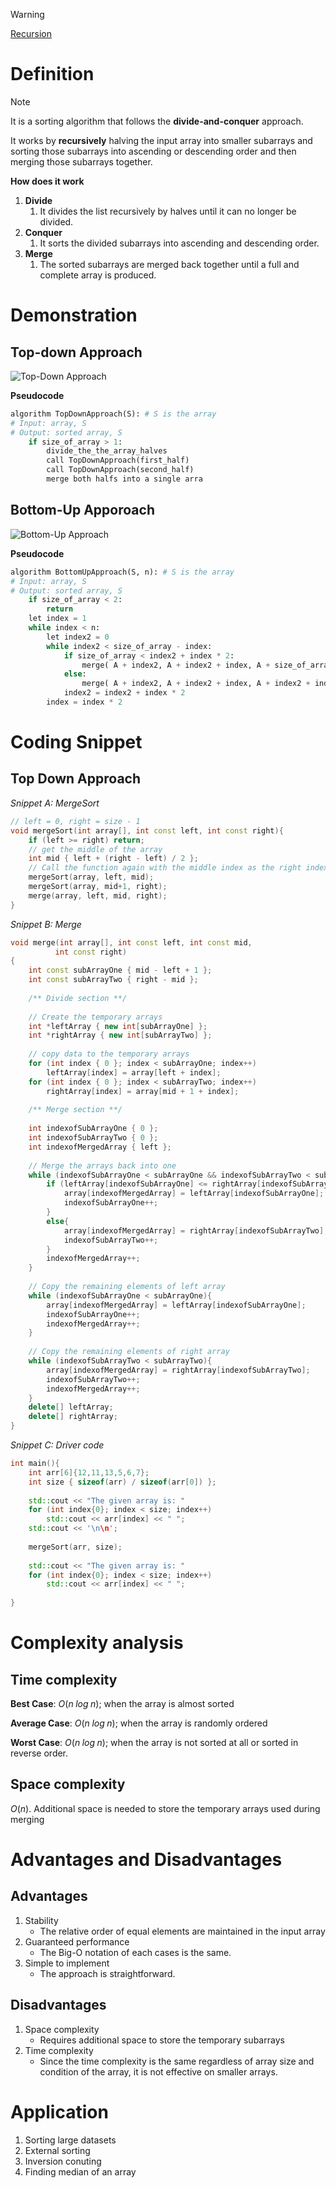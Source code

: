 >[!WARNING]
>[Recursion](../Recursion/Notes/Recursion.md)

# Definition

>[!NOTE]
>It is a sorting algorithm that follows the **divide-and-conquer** approach.

It works by **recursively** halving the input array into smaller subarrays and sorting those subarrays into ascending or descending order and then merging those subarrays together. 

**How does it work**

1. **Divide**
	1. It divides the list recursively by halves until it can no longer be divided.
2. **Conquer**
	1. It sorts the divided subarrays into ascending and descending order.
3. **Merge**
	1. The sorted subarrays are merged back together until a full and complete array is produced.

# Demonstration

## Top-down Approach

![Top-Down Approach](../Sorting/Diagrams/Top-Down%20Approach.png)

**Pseudocode**

```python
algorithm TopDownApproach(S): # S is the array
# Input: array, S
# Output: sorted array, S
	if size_of_array > 1:
		divide_the_the_array_halves
		call TopDownApproach(first_half)
		call TopDownApproach(second_half)
		merge both halfs into a single arra
```

## Bottom-Up Apporoach

![Bottom-Up Approach](../Sorting/Diagrams/Bottom-Up%20Approach.png)

**Pseudocode**

```python
algorithm BottomUpApproach(S, n): # S is the array
# Input: array, S
# Output: sorted array, S
	if size_of_array < 2: 
		return
	let index = 1
	while index < n:
		let index2 = 0
		while index2 < size_of_array - index:
			if size_of_array < index2 + index * 2:
				merge( A + index2, A + index2 + index, A + size_of_array)
			else:
				merge( A + index2, A + index2 + index, A + index2 + index * 2)
			index2 = index2 + index * 2
		index = index * 2
```

# Coding Snippet

## Top Down Approach

*Snippet A: MergeSort*

```cpp
// left = 0, right = size - 1
void mergeSort(int array[], int const left, int const right){ 
	if (left >= right) return;
	// get the middle of the array
	int mid { left + (right - left) / 2 };
	// Call the function again with the middle index as the right index
	mergeSort(array, left, mid);
	mergeSort(array, mid+1, right);
	merge(array, left, mid, right);
}
```

*Snippet B: Merge*

```cpp
void merge(int array[], int const left, int const mid,
		  int const right)
{
	int const subArrayOne { mid - left + 1 };
	int const subArrayTwo { right - mid };
	
	/** Divide section **/
	
	// Create the temporary arrays
	int *leftArray { new int[subArrayOne] };
	int *rightArray { new int[subArrayTwo] };
	
	// copy data to the temporary arrays 
	for (int index { 0 }; index < subArrayOne; index++)
		leftArray[index] = array[left + index];
	for (int index { 0 }; index < subArrayTwo; index++)
		rightArray[index] = array[mid + 1 + index];
		
	/** Merge section **/
	
	int indexofSubArrayOne { 0 };
	int indexofSubArrayTwo { 0 };
	int indexofMergedArray { left };
	
	// Merge the arrays back into one
	while (indexofSubArrayOne < subArrayOne && indexofSubArrayTwo < subArrayTwo) {
		if (leftArray[indexofSubArrayOne] <= rightArray[indexofSubArrayTwo]){
			array[indexofMergedArray] = leftArray[indexofSubArrayOne];
			indexofSubArrayOne++;
		}
		else{
			array[indexofMergedArray] = rightArray[indexofSubArrayTwo];
			indexofSubArrayTwo++;
		}
		indexofMergedArray++;
	}
	
	// Copy the remaining elements of left array
	while (indexofSubArrayOne < subArrayOne){
		array[indexofMergedArray] = leftArray[indexofSubArrayOne];
		indexofSubArrayOne++;
		indexofMergedArray++;
	}
	
	// Copy the remaining elements of right array
	while (indexofSubArrayTwo < subArrayTwo){
		array[indexofMergedArray] = rightArray[indexofSubArrayTwo];
		indexofSubArrayTwo++;
		indexofMergedArray++;
	}
	delete[] leftArray;
	delete[] rightArray;
}
```

*Snippet C: Driver code*

```cpp
int main(){
	int arr[6]{12,11,13,5,6,7};
	int size { sizeof(arr) / sizeof(arr[0]) };
	
	std::cout << "The given array is: "
	for (int index{0}; index < size; index++)
		std::cout << arr[index] << " ";
	std::cout << '\n\n';
	
	mergeSort(arr, size);
	
	std::cout << "The given array is: "
	for (int index{0}; index < size; index++)
		std::cout << arr[index] << " ";
	
}
```

# Complexity analysis

## Time complexity

**Best Case**: $O(n\;log\;n)$; when the array is almost sorted

**Average Case**: $O(n\;log\;n)$; when the array is randomly ordered

**Worst Case**: $O(n\;log\;n)$; when the array is not sorted at all or sorted in reverse order.

## Space complexity

$O(n)$. Additional space is needed to store the temporary arrays used during merging

# Advantages and Disadvantages

## Advantages

1. Stability
	- The relative order of equal elements are maintained in the input array
2. Guaranteed performance
	- The Big-O notation of each cases is the same.
3. Simple to implement
	- The approach is straightforward.

## Disadvantages

1. Space complexity
	- Requires additional space to store the temporary subarrays
2. Time complexity
	- Since the time complexity is the same regardless of array size and condition of the array, it is not effective on smaller arrays.

# Application

1. Sorting large datasets
2. External sorting
3. Inversion conuting
4. Finding median of an array